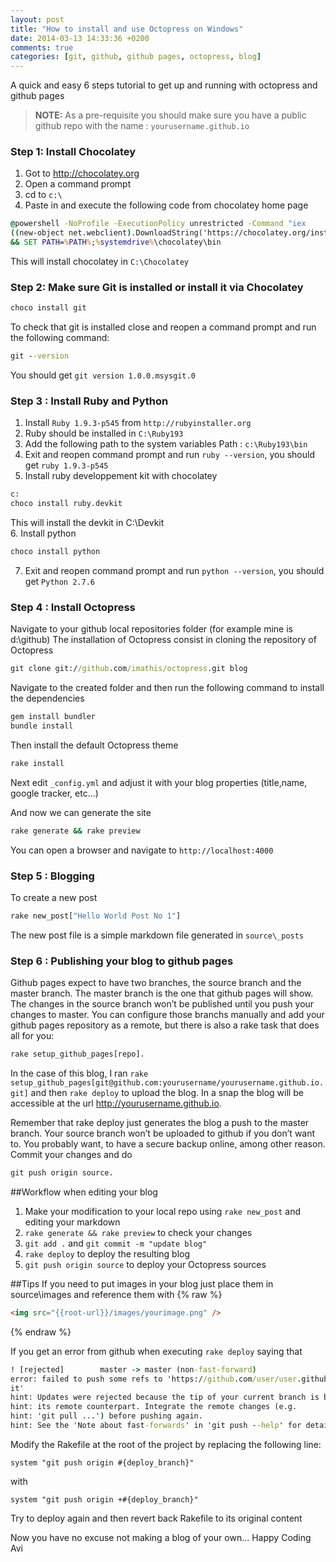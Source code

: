 ```yaml
---
layout: post
title: "How to install and use Octopress on Windows"
date: 2014-03-13 14:33:36 +0200
comments: true
categories: [git, github, github pages, octopress, blog]
---
```

A quick and easy 6 steps tutorial to get up and running with octopress and github pages

>**NOTE:**
> As a pre-requisite you should make sure you have a public github repo with the name : `yourusername.github.io`

### Step 1: Install Chocolatey
1. Got to http://chocolatey.org
2. Open a command prompt
3. cd to `c:\`
4. Paste in and execute the following code from chocolatey home page
```bat Install Chocolatey
@powershell -NoProfile -ExecutionPolicy unrestricted -Command "iex
((new-object net.webclient).DownloadString('https://chocolatey.org/install.ps1'))"
&& SET PATH=%PATH%;%systemdrive%\chocolatey\bin
```

This will install chocolatey in `C:\Chocolatey`

### Step 2: Make sure Git is installed or install it via Chocolatey
```bat Install Git with Chocolatey
choco install git
```

To check that git is installed close and reopen a command prompt and run the following command:
```bat Check Git version
git --version
```

You should get `git version 1.0.0.msysgit.0`

### Step 3 : Install Ruby and Python
1. Install `Ruby 1.9.3-p545` from `http://rubyinstaller.org`
2. Ruby should be installed in `C:\Ruby193`
3. Add the following path to the system variables Path : `c:\Ruby193\bin`
4. Exit and reopen command prompt and run `ruby --version`, you should get `ruby 1.9.3-p545`
5. Install ruby developpement kit with chocolatey

   
```bat Install Ruby Devkit with Chocolatey
c:
choco install ruby.devkit
```
This will install the devkit in C:\Devkit   
6. Install python

  
```bat Install Python with Chocolatey
choco install python
``` 
7. Exit and reopen command prompt and run `python --version`, you should get `Python 2.7.6`


### Step 4 : Install Octopress
Navigate to your github local repositories folder (for example mine is d:\github)
The installation of Octopress consist in cloning the repository of Octopress
```bat Clone Octopress repository
git clone git://github.com/imathis/octopress.git blog
```

Navigate to the created folder and then run the following command to install the dependencies
```bat Install Octopress dependencies
gem install bundler
bundle install
```

Then install the default Octopress theme
```bat Install Octopress default theme
rake install
```

Next edit `_config.yml` and adjust it with your blog properties (title,name, google tracker, etc...)

And now we can generate the site
```bat Generate and preview Octopress blog
rake generate && rake preview
```
You can open a browser and navigate to `http://localhost:4000`

### Step 5 : Blogging
To create a new post
```bat Create a new blog post
rake new_post["Hello World Post No 1"]
```
The new post file is a simple markdown file generated in `source\_posts`

### Step 6 : Publishing your blog to github pages
Github pages expect to have two branches, the source branch and the master branch. The master branch is the one that github pages will show. The changes in the source branch won’t be published until you push your changes to master. You can configure those branchs manually and add your github pages repository as a remote, but there is also a rake task that does all for you:
```bat rake command for setting up github pages
rake setup_github_pages[repo].
```
In the case of this blog, I ran `rake setup_github_pages[git@github.com:yourusername/yourusername.github.io.git]` and then `rake deploy` to upload the blog.
In a snap the blog will be accessible at the url http://yourusername.github.io.

Remember that rake deploy just generates the blog a push to the master branch. Your source branch won’t be uploaded to github if you don’t want to. You probably want, to have a secure backup online, among other reason. Commit your changes and do
```bat pushing the sources
git push origin source.
```


##Workflow when editing your blog
1. Make your modification to your local repo using `rake new_post` and editing your markdown
2. `rake generate && rake preview` to check your changes
2. `git add .` and `git commit -m "update blog"`
3.  `rake deploy` to deploy the resulting blog
4. `git push origin source` to deploy your Octopress sources

##Tips
If you need to put images in your blog just place them in source\images and reference them with
{% raw %}
```html img
<img src="{{root-url}}/images/yourimage.png" />
```
{% endraw %}


If you get an error from github when executing `rake deploy` saying that
```bat
! [rejected]        master -> master (non-fast-forward)
error: failed to push some refs to 'https://github.com/user/user.github
it'
hint: Updates were rejected because the tip of your current branch is behind
hint: its remote counterpart. Integrate the remote changes (e.g.
hint: 'git pull ...') before pushing again.
hint: See the 'Note about fast-forwards' in 'git push --help' for details.
``` 
Modify the Rakefile at the root of the project
by replacing the following line:
```
system "git push origin #{deploy_branch}"
```
with
```
system "git push origin +#{deploy_branch}"
```
Try to deploy again and then revert back Rakefile to its original content



Now you have no excuse not making a blog of your own...
Happy Coding
Avi